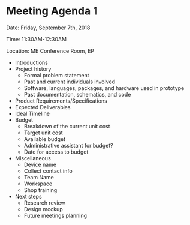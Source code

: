 # Meeting Agenda 1

Date: Friday, September 7th, 2018

Time: 11:30AM-12:30AM

Location: ME Conference Room, EP

* Introductions
* Project history
  * Formal problem statement
  * Past and current individuals involved
  * Software, languages, packages, and hardware used in prototype
  * Past documentation, schematics, and code
* Product Requirements/Specifications
* Expected Deliverables
* Ideal Timeline
* Budget
  * Breakdown of the current unit cost
  * Target unit cost
  * Available budget
  * Administrative assistant for budget?
  * Date for access to budget
* Miscellaneous
  * Device name
  * Collect contact info
  * Team Name
  * Workspace
  * Shop training
* Next steps
  * Research review
  * Design mockup
  * Future meetings planning
